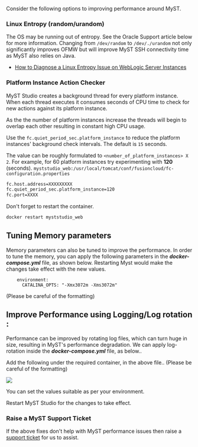 Consider the following options to improving performance around MyST.

### Linux Entropy (random/urandom)

The OS may be running out of entropy. See the Oracle Support article below for more information. Changing from `/dev/random` to `/dev/./urandom` not only significantly improves OFMW but will improve MyST SSH connectivity time as MyST also relies on Java.
* [How to Diagnose a Linux Entropy Issue on WebLogic Server Instances](https://support.oracle.com/epmos/faces/DocumentDisplay?id=1574979.1)

### Platform Instance Action Checker
MyST Studio creates a background thread for every platform instance. When each thread executes it consumes seconds of CPU time to check for new actions against its platform instance.

As the the number of platform instances increase the threads will begin to overlap each other resulting in constant high CPU usage.

Use the `fc.quiet_period_sec.platform_instance` to reduce the platform instances' background check intervals. The default is `15` seconds.

The value can be roughly formulated to `<number_of_platform_instances> X 2`. For example, for 60 platform instances try experimenting with **120** (seconds).
`myststudio_web:/usr/local/tomcat/conf/fusioncloud/fc-configuration.properties`

```bash
fc.host.address=XXXXXXXXX
fc.quiet_period_sec.platform_instance=120
fc.port=XXXX
```

Don't forget to restart the container.
```bash
docker restart myststudio_web
```



## Tuning Memory parameters

Memory parameters can also be tuned to improve the performance. In order to tune the memory, you can apply the following parameters in the ***docker-compose.yml*** file, as shown below. Restarting Myst would make the changes take effect with the new values. 

```
    environment:
      CATALINA_OPTS: "-Xmx3072m -Xms3072m"
```

(Please be careful of the formatting)



## Improve Performance using Logging/Log rotation :

Performance can be improved by rotating log files, which can turn huge in size, resulting in MyST's performance degradation. We can apply log-rotation inside the ***docker-compose.yml*** file, as below..

Add the following under the required container, in the above file..
(Please be careful of the formatting)

![](C:\Users\admin\Desktop\000\logf.jpg)

You can set the values suitable as per your environment.

Restart MyST Studio for the changes to take effect.



### Raise a MyST Support Ticket

If the above fixes don't help with MyST performance issues then raise a [support ticket](https://support.rubiconred.com) for us to assist.
